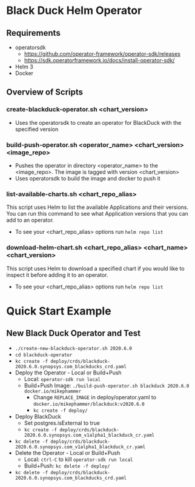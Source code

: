 # Black Duck Helm Operator

## Requirements
* operatorsdk
  *  https://github.com/operator-framework/operator-sdk/releases
  * https://sdk.operatorframework.io/docs/install-operator-sdk/
* Helm 3
* Docker

## Overview of Scripts

### create-blackduck-operator.sh <chart_version>
* Uses the operatorsdk to create an operator for BlackDuck with the specified version


### build-push-operator.sh <operator_name> <chart_version> <image_repo>
* Pushes the operator in directory <operator_name> to the <image_repo>. The image is tagged with version <chart_version>
* Uses operatorsdk to build the image and docker to push it

### list-available-charts.sh <chart_repo_alias>
This script uses Helm to list the available Applications and their versions. You can run this command to see what Application versions that you can add to an operator.
* To see your <chart_repo_alias> options run `helm repo list`

### download-helm-chart.sh <chart_repo_alias> <chart_name> <chart_version>
This script uses Helm to download a specified chart if you would like to inspect it before adding it to an operator. 
* To see your <chart_repo_alias> options run `helm repo list`

# Quick Start Example

## New Black Duck Operator and Test
* `./create-new-blackduck-operator.sh 2020.6.0`
* `cd blackduck-operator`
* `kc create -f deploy/crds/blackduck-2020.6.0.synopsys.com_blackducks_crd.yaml`
* Deploy the Operator - Local or Build+Push
  * Local: `operator-sdk run local`
  * Build+Push Image: `./build-push-operator.sh blackduck 2020.6.0 docker.io/mikephammer`
    - Change `REPLACE_IMAGE` in deploy/operator.yaml to `docker.io/mikephammer/blackduck:v2020.6.0`
    - `kc create -f deploy/`
* Deploy BlackDuck
  - Set postgres.isExternal to true
  - `kc create -f deploy/crds/blackduck-2020.6.0.synopsys.com_v1alpha1_blackduck_cr.yaml`
* `kc delete -f deploy/crds/blackduck-2020.6.0.synopsys.com_v1alpha1_blackduck_cr.yaml`
* Delete the Operator - Local or Build+Push
  - Local: `ctrl-C` to kill `operator-sdk run local`
  - Build+Push: `kc delete -f deploy/`
* `kc delete -f deploy/crds/blackduck-2020.6.0.synopsys.com_blackducks_crd.yaml`
